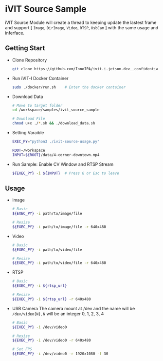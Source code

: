 # iVIT Source Sample
iVIT Source Module will create a thread to keeping update the lastest frame and support [ `Image`, `DirImage`, `Video`, `RTSP`, `UsbCam` ] with the same usage and inferface.

## Getting Start
* Clone Repository    
    ```bash
    git clone https://github.com/InnoIPA/ivit-i-jetson-dev__confidential.git && cd ivit-i-hailoivit-i-jetson-dev__confidential
    ```
* Run iVIT-I Docker Container
    ```bash
    sudo ./docker/run.sh    # Enter the docker container
    ```
* Download Data
    ```bash
    # Move to target folder
    cd /workspace/samples/ivit_source_sample
    
    # Download File
    chmod u+x ./*.sh && ./download_data.sh        
    ```
* Setting Varaible
    ```bash
    EXEC_PY="python3 ./ivit-source-usage.py"

    ROOT=/workspace
    INPUT=${ROOT}/data/4-corner-downtown.mp4
    ```
* Run Sample: Enable CV Window and RTSP Stream
    
    ```bash
    ${EXEC_PY} -i ${INPUT}  # Press Q or Esc to leave
    ```

## Usage

* Image
    ```bash
    # Basic
    ${EXEC_PY} -i path/to/image/file
    
    # Resize
    ${EXEC_PY} -i path/to/image/file -r 640x480
    ```

* Video
    ```bash
    # Basic
    ${EXEC_PY} -i path/to/video/file
    
    # Resize
    ${EXEC_PY} -i path/to/video/file -r 640x480
    ```

* RTSP
    ```bash
    # Basic
    ${EXEC_PY} -i ${rtsp_url}
    
    # Resize
    ${EXEC_PY} -i ${rtsp_url} -r 640x480
    ```

* USB Camera
    The camera mount at /dev and the name will be `/dev/video{N}`, `N` will be an integer 0, 1, 2, 3, 4
    ```bash
    # Basic
    ${EXEC_PY} -i /dev/video0
    
    # Resize
    ${EXEC_PY} -i /dev/video0 -r 640x480

    # Set FPS
    ${EXEC_PY} -i /dev/video0 -r 1920x1080 -f 30
    ```